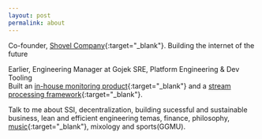 ```yaml
---
layout: post
permalink: about
---
```


Co-founder, [Shovel Company](https://www.shovel.company){:target="_blank"}. Building the internet of the future<br>

Earlier, Engineering Manager at Gojek SRE, Platform Engineering & Dev Tooling<br>
Built an [in-house monitoring product](https://cortexmetrics.io/docs/case-studies/gojek/){:target="_blank"} and a [stream processing framework](https://ziggurat.dev/){:target="_blank"}.<br>

Talk to me about SSI, decentralization, building sucessful and sustainable business, lean and efficient engineering temas, finance, philosophy, [music](https://soundcloud.com/prashant-mittal-3){:target="_blank"}, mixology and sports(GGMU).
